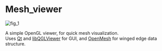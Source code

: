 # Mesh_viewer

![fig_1](https://user-images.githubusercontent.com/84736834/120655455-fd560e00-c482-11eb-94fc-ebe9c4732edc.png)

A simple OpenGL viewer, for quick mesh visualization.  
Uses [Qt](https://www.qt.io/) and [libQGLViewer](http://libqglviewer.com/) for GUI, and [OpenMesh](https://www.graphics.rwth-aachen.de/software/openmesh/) for winged edge data structure.  

